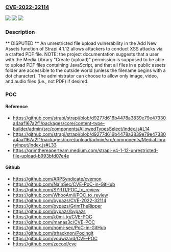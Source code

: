 ### [CVE-2022-32114](https://cve.mitre.org/cgi-bin/cvename.cgi?name=CVE-2022-32114)
![](https://img.shields.io/static/v1?label=Product&message=n%2Fa&color=blue)
![](https://img.shields.io/static/v1?label=Version&message=n%2Fa&color=blue)
![](https://img.shields.io/static/v1?label=Vulnerability&message=n%2Fa&color=brighgreen)

### Description

** DISPUTED ** An unrestricted file upload vulnerability in the Add New Assets function of Strapi 4.1.12 allows attackers to conduct XSS attacks via a crafted PDF file. NOTE: the project documentation suggests that a user with the Media Library "Create (upload)" permission is supposed to be able to upload PDF files containing JavaScript, and that all files in a public assets folder are accessible to the outside world (unless the filename begins with a dot character). The administrator can choose to allow only image, video, and audio files (i.e., not PDF) if desired.

### POC

#### Reference
- https://github.com/strapi/strapi/blob/d9277d616b4478a3839e79e47330a4aaf167a2f1/packages/core/content-type-builder/admin/src/components/AllowedTypesSelect/index.js#L14
- https://github.com/strapi/strapi/blob/d9277d616b4478a3839e79e47330a4aaf167a2f1/packages/core/upload/admin/src/components/MediaLibraryInput/index.js#L33
- https://grimthereaperteam.medium.com/strapi-v4-1-12-unrestricted-file-upload-b993bfd07e4e

#### Github
- https://github.com/ARPSyndicate/cvemon
- https://github.com/NaInSec/CVE-PoC-in-GitHub
- https://github.com/SYRTI/POC_to_review
- https://github.com/WhooAmii/POC_to_review
- https://github.com/bypazs/CVE-2022-32114
- https://github.com/bypazs/GrimTheRipper
- https://github.com/bypazs/bypazs
- https://github.com/k0mi-tg/CVE-POC
- https://github.com/manas3c/CVE-POC
- https://github.com/nomi-sec/PoC-in-GitHub
- https://github.com/trhacknon/Pocingit
- https://github.com/youwizard/CVE-POC
- https://github.com/zecool/cve

